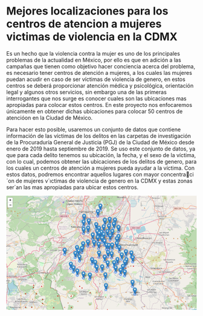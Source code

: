 # Mejores localizaciones para los centros de atencion a mujeres victimas de violencia en la CDMX

Es un hecho que la violencia contra la mujer es uno de los principales problemas de la actualidad en México, por ello es que en adición a las campañas que
tienen como objetivo hacer conciencia acerca del problema, es necesario tener centros de atención a mujeres, a los cuales las mujeres puedan acudir en caso
de ser víctimas de violencia de genero, en estos centros se deberá proporcionar atención médica y psicológica, orientación legal y algunos otros servicios, sin
embargo una de las primeras interrogantes que nos surge es conocer cuales son las ubicaciones mas apropiadas para colocar estos centros. En este proyecto nos
enfocaremos únicamente en obtener dichas ubicaciones para colocar 50 centros de atencióon en la Ciudad de México.

Para hacer esto posible, usaremos un conjunto de datos que contiene información de las víctimas de los delitos en las carpetas de investigación de la
Procuraduría General de Justicia (PGJ) de la Ciudad de México desde enero de 2019 hasta septiembre de 2019.
Se uso este conjunto de datos, ya que para cada delito tenemos su ubicación, la fecha, y el sexo de la víctima, con lo cual, podemos obtener las ubicaciones de los delitos de genero, para los cuales un centros de atención a mujeres pueda
ayudar a la víctima.
Con estos datos, podremos encontrar aquellos lugares con mayor concentraci´on de mujeres v´ıctimas de violencia de genero en la CDMX y estas zonas ser´an
las mas apropiadas para ubicar estos centros.

![Image text](https://github.com/myespindola/Proyecto-Final-Matematicas-Discretas/blob/main/assets/Resultados.png)
